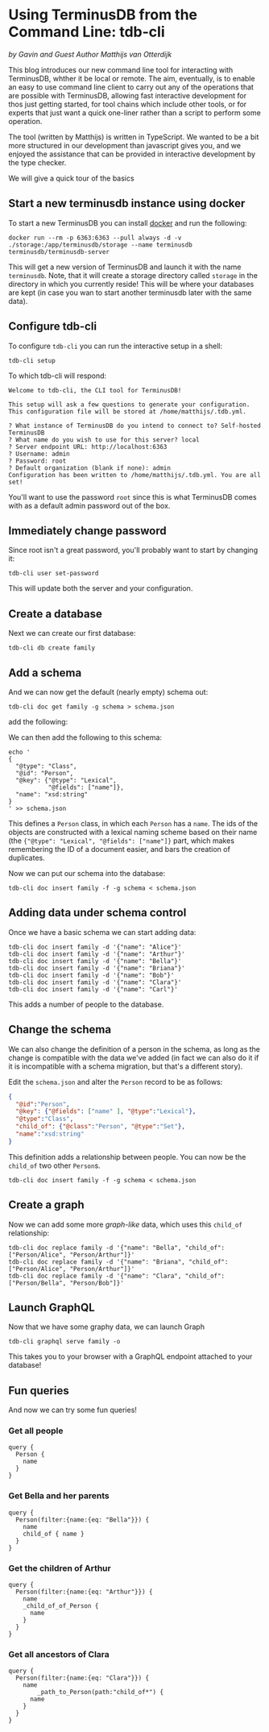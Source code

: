# Using TerminusDB from the Command Line: tdb-cli

*by Gavin and Guest Author Matthijs van Otterdijk*

This blog introduces our new command line tool for interacting with
TerminusDB, whther it be local or remote. The aim, eventually, is to
enable an easy to use command line client to carry out any of the
operations that are possible with TerminusDB, allowing fast
interactive development for thos just getting started, for tool chains
which include other tools, or for experts that just want a quick
one-liner rather than a script to perform some operation.

The tool (written by Matthijs) is written in TypeScript. We wanted to
be a bit more structured in our development than javascript gives you,
and we enjoyed the assistance that can be provided in interactive
development by the type checker.

We will give a quick tour of the basics

## Start a new terminusdb instance using docker

To start a new TerminusDB you can install
[docker](https://docs.docker.com/engine/install/) and run the
following:

```shell
docker run --rm -p 6363:6363 --pull always -d -v ./storage:/app/terminusdb/storage --name terminusdb terminusdb/terminusdb-server
```

This will get a new version of TerminusDB and launch it with the name
`terminusdb`. Note, that it will create a storage directory called
`storage` in the directory in which you currently reside! This will be
where your databases are kept (in case you wan to start another
terminusdb later with the same data).

## Configure tdb-cli

To configure `tdb-cli` you can run the interactive setup in a shell:

```shell
tdb-cli setup
```

To which tdb-cli will respond:

```shell
Welcome to tdb-cli, the CLI tool for TerminusDB!

This setup will ask a few questions to generate your configuration.
This configuration file will be stored at /home/matthijs/.tdb.yml.

? What instance of TerminusDB do you intend to connect to? Self-hosted TerminusDB
? What name do you wish to use for this server? local
? Server endpoint URL: http://localhost:6363
? Username: admin
? Password: root
? Default organization (blank if none): admin
Configuration has been written to /home/matthijs/.tdb.yml. You are all set!
```

You'll want to use the password `root` since this is what TerminusDB
comes with as a default admin password out of the box.

## Immediately change password

Since root isn't a great password, you'll probably want to start by
changing it:

```shell
tdb-cli user set-password
```

This will update both the server and your configuration.

## Create a database

Next we can create our first database:

```shell
tdb-cli db create family
```

## Add a schema

And we can now get the default (nearly empty) schema out:

```shell
tdb-cli doc get family -g schema > schema.json
```

add the following:

We can then add the following to this schema:

```shell
echo '
{
  "@type": "Class",
  "@id": "Person",
  "@key": {"@type": "Lexical",
           "@fields": ["name"]},
  "name": "xsd:string"
}
' >> schema.json
```

This defines a `Person` class, in which each `Person` has a
`name`. The ids of the objects are constructed with a lexical naming
scheme based on their name (the `{"@type": "Lexical", "@fields":
["name"]}` part, which makes remembering the ID of a document easier,
and bars the creation of duplicates.

Now we can put our schema into the database:

```shell
tdb-cli doc insert family -f -g schema < schema.json
```

## Adding data under schema control

Once we have a basic schema we can start adding data:

```shell
tdb-cli doc insert family -d '{"name": "Alice"}'
tdb-cli doc insert family -d '{"name": "Arthur"}'
tdb-cli doc insert family -d '{"name": "Bella"}'
tdb-cli doc insert family -d '{"name": "Briana"}'
tdb-cli doc insert family -d '{"name": "Bob"}'
tdb-cli doc insert family -d '{"name": "Clara"}'
tdb-cli doc insert family -d '{"name": "Carl"}'
```

This adds a number of people to the database.

## Change  the schema

We can also change the definition of a person in the schema, as long
as the change is compatible with the data we've added (in fact we can
also do it if it is incompatible with a schema migration, but that's a
different story).

Edit the `schema.json` and alter the `Person` record to be as follows:

```json
{
  "@id":"Person",
  "@key": {"@fields": ["name" ], "@type":"Lexical"},
  "@type":"Class",
  "child_of": {"@class":"Person", "@type":"Set"},
  "name":"xsd:string"
}
```

This definition adds a relationship between people. You can now be the
`child_of` two other `Person`s.

```shell
tdb-cli doc insert family -f -g schema < schema.json
```

## Create a graph

Now we can add some more *graph-like* data, which uses this `child_of`
relationship:

```shell
tdb-cli doc replace family -d '{"name": "Bella", "child_of": ["Person/Alice", "Person/Arthur"]}'
tdb-cli doc replace family -d '{"name": "Briana", "child_of": ["Person/Alice", "Person/Arthur"]}'
tdb-cli doc replace family -d '{"name": "Clara", "child_of": ["Person/Bella", "Person/Bob"]}'
```

## Launch GraphQL

Now that we have some graphy data, we can launch Graph

```shell
tdb-cli graphql serve family -o
```

This takes you to your browser with a GraphQL endpoint attached to
your database!

## Fun queries

And now we can try some fun queries!

### Get all people
```
query {
  Person {
    name
  }
}
```

### Get Bella and her parents
```
query {
  Person(filter:{name:{eq: "Bella"}}) {
    name
    child_of { name }
  }
}
```

### Get the children of Arthur
```
query {
  Person(filter:{name:{eq: "Arthur"}}) {
    name
    _child_of_of_Person {
      name
    }
  }
}
```

### Get all ancestors of Clara
```
query {
  Person(filter:{name:{eq: "Clara"}}) {
    name
		_path_to_Person(path:"child_of*") {
      name
    }
  }
}
```

